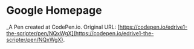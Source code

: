 # Google Homepage
 _A Pen created at CodePen.io. Original URL: [https://codepen.io/edrive1-the-scripter/pen/NQxWgX](https://codepen.io/edrive1-the-scripter/pen/NQxWgX).

 